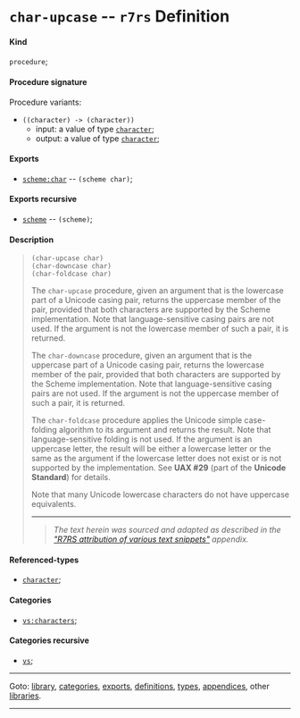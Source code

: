 

<a id='definition__r7rs__char-upcase'></a>

# `char-upcase` -- `r7rs` Definition


<a id='definition__r7rs__char-upcase__kind'></a>

#### Kind

`procedure`;


<a id='definition__r7rs__char-upcase__procedure-signature'></a>

#### Procedure signature

Procedure variants:
 * `((character) -> (character))`
   * input: a value of type [`character`](../../r7rs/types/character.md#type__r7rs__character);
   * output: a value of type [`character`](../../r7rs/types/character.md#type__r7rs__character);


<a id='definition__r7rs__char-upcase__exports'></a>

#### Exports

 * [`scheme:char`](../../r7rs/exports/scheme_3a_char.md#export__r7rs__scheme_3a_char) -- `(scheme char)`;


<a id='definition__r7rs__char-upcase__exports-recursive'></a>

#### Exports recursive

 * [`scheme`](../../r7rs/exports/scheme.md#export__r7rs__scheme) -- `(scheme)`;


<a id='definition__r7rs__char-upcase__description'></a>

#### Description

> ````
> (char-upcase char)
> (char-downcase char)
> (char-foldcase char)
> ````
> 
> 
> The `char-upcase` procedure, given an argument that is the
> lowercase part of a Unicode casing pair, returns the uppercase member
> of the pair, provided that both characters are supported by the Scheme
> implementation.  Note that language-sensitive casing pairs are not used.  If the
> argument is not the lowercase member of such a pair, it is returned.
> 
> The `char-downcase` procedure, given an argument that is the
> uppercase part of a Unicode casing pair, returns the lowercase member
> of the pair, provided that both characters are supported by the Scheme
> implementation.  Note that language-sensitive casing pairs are not used.  If the
> argument is not the uppercase member of such a pair, it is returned.
> 
> The `char-foldcase` procedure applies the Unicode simple
> case-folding algorithm to its argument and returns the result.  Note that
> language-sensitive folding is not used.  If the argument is an uppercase
> letter, the result will be either a lowercase letter
> or the same as the argument if the lowercase letter does not exist or
> is not supported by the implementation.
> See __UAX #29__ (part of the __Unicode Standard__) for details.
> 
> Note that many Unicode lowercase characters do not have uppercase
> equivalents.
> 
> 
> ----
> > *The text herein was sourced and adapted as described in the ["R7RS attribution of various text snippets"](../../r7rs/appendices/attribution.md#appendix__r7rs__attribution) appendix.*


<a id='definition__r7rs__char-upcase__referenced-types'></a>

#### Referenced-types

 * [`character`](../../r7rs/types/character.md#type__r7rs__character);


<a id='definition__r7rs__char-upcase__categories'></a>

#### Categories

 * [`vs:characters`](../../vonuvoli/categories/vs_3a_characters.md#category__vonuvoli__vs_3a_characters);


<a id='definition__r7rs__char-upcase__categories-recursive'></a>

#### Categories recursive

 * [`vs`](../../vonuvoli/categories/vs.md#category__vonuvoli__vs);

----

Goto: [library](../../r7rs/_index.md#library__r7rs), [categories](../../r7rs/categories/_index.md#toc__r7rs__categories), [exports](../../r7rs/exports/_index.md#toc__r7rs__exports), [definitions](../../r7rs/definitions/_index.md#toc__r7rs__definitions), [types](../../r7rs/types/_index.md#toc__r7rs__types), [appendices](../../r7rs/appendices/_index.md#toc__r7rs__appendices), other [libraries](../../_libraries.md#toc__libraries).

----

